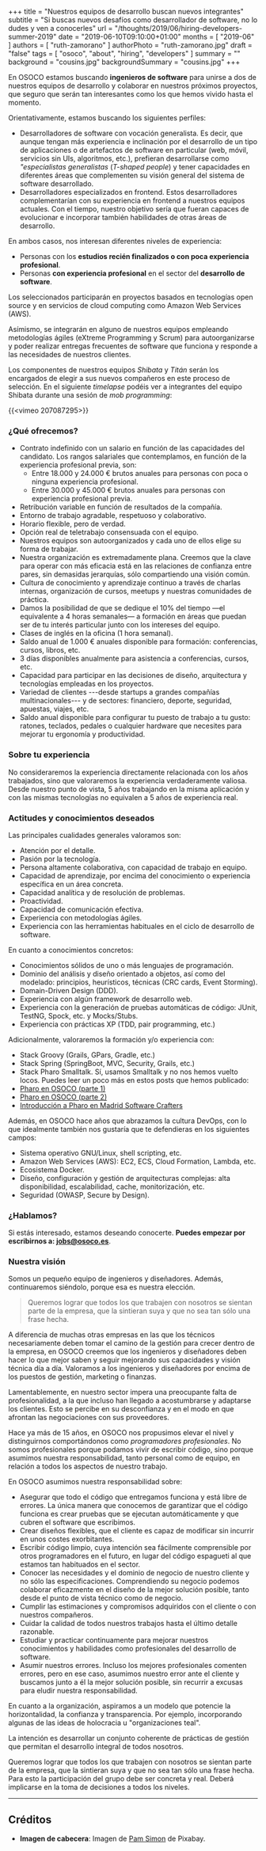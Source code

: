 +++
title = "Nuestros equipos de desarrollo buscan nuevos integrantes"
subtitle = "Si buscas nuevos desafíos como desarrollador de software, no lo dudes y ven a conocerles"
url = "/thoughts/2019/06/hiring-developers-summer-2019"
date = "2019-06-10T09:10:00+01:00"
months = [ "2019-06" ]
authors = [ "ruth-zamorano" ]
authorPhoto = "ruth-zamorano.jpg"
draft = "false"
tags = [ "osoco", "about", "hiring", "developers" ]
summary = ""
background = "cousins.jpg"
backgroundSummary = "cousins.jpg"
+++

En OSOCO estamos buscando **ingenieros de software** para unirse a dos de nuestros equipos de desarrollo y colaborar en nuestros próximos proyectos, que seguro que serán tan interesantes como los que hemos vivido hasta el momento.

Orientativamente, estamos buscando los siguientes perfiles:

- Desarrolladores de software con vocación generalista. Es decir, que aunque tengan más experiencia e inclinación por el desarrollo de un tipo de aplicaciones o de artefactos de software en particular (web, móvil, servicios sin UIs, algoritmos, etc.), prefieran desarrollarse como *"especialistas generalistas* (*T-shaped people*) y tener capacidades en diferentes áreas que complementen su visión general del sistema de software desarrollado.
- Desarrolladores especializados en frontend. Estos desarrolladores complementarían con su experiencia en frontend a nuestros equipos actuales. Con el tiempo, nuestro objetivo sería que fueran capaces de evolucionar e incorporar también habilidades de otras áreas de desarrollo.

En ambos casos, nos interesan diferentes niveles de experiencia:

- Personas con los **estudios recién finalizados o con poca experiencia profesional**.
- Personas **con experiencia profesional** en el sector del **desarrollo de software**.

Los seleccionados participarán en proyectos basados en tecnologías open source y en servicios de cloud computing como Amazon Web Services (AWS).

Asímismo, se integrarán en alguno de nuestros equipos empleando metodologías ágiles (eXtreme Programming y Scrum) para autoorganizarse 
y poder realizar entregas frecuentes de software que funciona y responde a las necesidades de nuestros clientes.

Los componentes de nuestros equipos *Shibata* y *Titán* serán los encargados de elegir a sus nuevos compañeros en este proceso de selección. En el siguiente *timelapse* podéis ver a integrantes del equipo Shibata durante una sesión de *mob programming*:

{{<vimeo 207087295>}}

### ¿Qué ofrecemos?

- Contrato indefinido con un salario en función de las capacidades del candidato. Los rangos salariales que contemplamos, en función de la experiencia profesional previa, son:
  - Entre 18.000 y 24.000 € brutos anuales para personas con poca o ninguna experiencia profesional.
  - Entre 30.000 y 45.000 € brutos anuales para personas con experiencia profesional previa.
- Retribución variable en función de resultados de la compañía.
- Entorno de trabajo agradable, respetuoso y colaborativo.
- Horario flexible, pero de verdad.
- Opción real de teletrabajo consensuada con el equipo.
- Nuestros equipos son autoorganizados y cada uno de ellos elige su forma de trabajar.
- Nuestra organización es extremadamente plana. Creemos que la clave para operar con más eficacia está en las relaciones de confianza entre pares, sin demasidas jerarquías, sólo compartiendo una visión común.
- Cultura de conocimiento y aprendizaje continuo a través de charlas internas, organización de cursos, meetups y nuestras comunidades de práctica.
- Damos la posibilidad de que se dedique el 10% del tiempo —el equivalente a 4 horas semanales— a formación en áreas que puedan ser de tu interés particular junto con los intereses del equipo.
- Clases de inglés en la oficina (1 hora semanal).
- Saldo anual de 1.000 € anuales disponible para formación: conferencias, cursos, libros, etc.
- 3 días disponibles anualmente para asistencia a conferencias, cursos, etc.
- Capacidad para participar en las decisiones de diseño, arquitectura y tecnologías empleadas en los proyectos.
- Variedad de clientes ---desde startups a grandes compañías multinacionales--- y de sectores: financiero, deporte, seguridad, apuestas, viajes, etc.
- Saldo anual disponible para configurar tu puesto de trabajo a tu gusto: ratones, teclados, pedales o cualquier hardware que necesites para mejorar tu ergonomía y productividad.

### Sobre tu experiencia

No consideraremos la experiencia directamente relacionada con los años trabajados, sino que valoraremos la experiencia verdaderamente valiosa. Desde nuestro punto de vista, 5 años trabajando en la misma aplicación y con las mismas tecnologías no equivalen a 5 años de experiencia real.

### Actitudes y conocimientos deseados

Las principales cualidades generales valoramos son:

- Atención por el detalle.
- Pasión por la tecnología.
- Persona altamente colaborativa, con capacidad de trabajo en equipo.
- Capacidad de aprendizaje, por encima del conocimiento o experiencia específica en un área concreta.
- Capacidad analítica y de resolución de problemas.
- Proactividad. 
- Capacidad de comunicación efectiva.
- Experiencia con metodologías ágiles.
- Experiencia con las herramientas habituales en el ciclo de desarrollo de software.

En cuanto a conocimientos concretos:

- Conocimientos sólidos de uno o más lenguajes de programación.
- Dominio del análisis y diseño orientado a objetos, así como del modelado: principios, heurísticos, técnicas (CRC cards, Event Storming).
- Domain-Driven Design (DDD).
- Experiencia con algún framework de desarrollo web.
- Experiencia con la generación de pruebas automáticas de código: JUnit, TestNG, Spock, etc. y Mocks/Stubs.
- Experiencia con prácticas XP (TDD, pair programming, etc.)

Adicionalmente, valoraremos la formación y/o experiencia con:

- Stack Groovy (Grails, GPars, Gradle, etc.)
- Stack Spring (SpringBoot, MVC, Security, Grails, etc.)
- Stack Pharo Smalltalk. Sí, usamos Smalltalk y no nos hemos vuelto locos. Puedes leer un poco más en estos posts que hemos publicado:
 - [Pharo en OSOCO (parte 1)](https://osoco.es/thoughts/2017/11/pharo-en-osoco-parte-1/)
 - [Pharo en OSOCO (parte 2)](https://osoco.es/thoughts/2017/12/pharo-en-osoco-parte-2/)
 - [Introducción a Pharo en Madrid Software Crafters](https://osoco.es/introduccion-pharo-madswcr/)

Además, en OSOCO hace años que abrazamos la cultura DevOps, con lo que idealmente también nos gustaría que te 
defendieras en los siguientes campos:

- Sistema operativo GNU/Linux, shell scripting, etc.
- Amazon Web Services (AWS): EC2, ECS, Cloud Formation, Lambda, etc.
- Ecosistema Docker.
- Diseño, configuración y gestión de arquitecturas complejas: alta disponibilidad, escalabilidad, cache, monitorización, etc.
- Seguridad (OWASP, Secure by Design).


### ¿Hablamos?

Si estás interesado, estamos deseando conocerte. **Puedes empezar por escribirnos a: [jobs@osoco.es](mailto:jobs@osoco.es)**.

### Nuestra visión

Somos un pequeño equipo de ingenieros y diseñadores. Además, continuaremos siéndolo, porque esa es nuestra elección.

<blockquote>Queremos lograr que todos los que trabajen con nosotros se sientan parte de la empresa, que la sintieran suya y que no sea tan sólo una frase hecha.</blockquote>

A diferencia de muchas otras empresas en las que los técnicos necesariamente deben tomar el camino de la gestión 
para crecer dentro de la empresa, en OSOCO creemos que los ingenieros y diseñadores deben hacer lo que mejor saben y seguir mejorando 
sus capacidades y visión técnica día a día. Valoramos a los ingenieros y diseñadores por encima de los puestos de gestión, marketing o 
finanzas.

Lamentablemente, en nuestro sector impera una preocupante falta de profesionalidad, a la que incluso han llegado a 
acostumbrarse y adaptarse los clientes. Esto se percibe en su desconfianza y en el modo en que afrontan las negociaciones 
con sus proveedores.

Hace ya más de 15 años, en OSOCO nos propusimos elevar el nivel y distinguirnos comportándonos como *programadores 
profesionales*. No somos profesionales porque podamos vivir de escribir código, sino porque asumimos nuestra 
responsabilidad, tanto personal como de equipo, en relación a todos los aspectos de nuestro trabajo.

En OSOCO asumimos nuestra responsabilidad sobre:

- Asegurar que todo el código que entregamos funciona y está libre de errores. La única manera que conocemos de garantizar que el código funciona es crear pruebas que se ejecutan automáticamente y que cubren el software que escribimos.
- Crear diseños flexibles, que el cliente es capaz de modificar sin incurrir en unos costes exorbitantes.
- Escribir código limpio, cuya intención sea fácilmente comprensible por otros programadores en el futuro, en lugar del código espagueti al que estamos tan habituados en el sector.
- Conocer las necesidades y el dominio de negocio de nuestro cliente y no sólo las especificaciones. Comprendiendo su negocio podemos colaborar eficazmente en el diseño de la mejor solución posible, tanto desde el punto de vista técnico como de negocio.
- Cumplir las estimaciones y compromisos adquiridos con el cliente o con nuestros compañeros.
- Cuidar la calidad de todos nuestros trabajos hasta el último detalle razonable.
- Estudiar y practicar continuamente para mejorar nuestros conocimientos y habilidades como profesionales del desarrollo de software.
- Asumir nuestros errores. Incluso los mejores profesionales comenten errores, pero en ese caso, asumimos nuestro error ante el cliente y buscamos junto a él la mejor solución posible, sin recurrir a excusas para eludir nuestra responsabilidad.

En cuanto a la organización, aspiramos a un modelo que potencie la horizontalidad, la confianza y transparencia. Por ejemplo, incorporando algunas de las ideas de holocracia u "organizaciones teal".

La intención es desarrollar un conjunto coherente de prácticas de gestión que permitan el desarrollo integral de todos nosotros.

Queremos lograr que todos los que trabajen con nosotros se sientan parte de la empresa, que la sintieran suya y que no sea tan sólo una frase hecha. Para esto la participación del grupo debe ser concreta y real. Deberá implicarse en la toma de decisiones a todos los niveles.



<hr class="section-divider"/>

## Créditos

- **Imagen de cabecera**: Imagen de <a href="https://pixabay.com/photos/cousins-play-outside-toys-oshkosh-1587250/" target="_blank">Pam Simon</a> de Pixabay.
